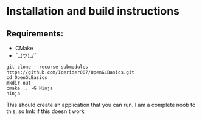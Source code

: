 # Installation and build instructions 

## Requirements:
- CMake
- ¯\_(ツ)_/¯

```
git clone --recurse-submodules https://github.com/Icerider007/OpenGLBasics.git 
cd OpenGLBasics 
mkdir out 
cmake .. -G Ninja
ninja
```

This should create an application that you can run.
I am a complete noob to this, so lmk if this doesn't work
